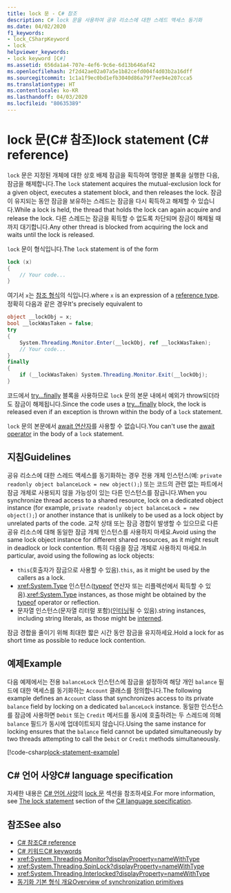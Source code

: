 ```yaml
---
title: lock 문 - C# 참조
description: C# lock 문을 사용하여 공유 리소스에 대한 스레드 액세스 동기화
ms.date: 04/02/2020
f1_keywords:
- lock_CSharpKeyword
- lock
helpviewer_keywords:
- lock keyword [C#]
ms.assetid: 656da1a4-707e-4ef6-9c6e-6d13b646af42
ms.openlocfilehash: 2f2d42ae02a07a5e1b82cefd004f4d03b2a16dff
ms.sourcegitcommit: 1c1a1f9ec0bd1efb3040d86a79f7ee94e207cca5
ms.translationtype: HT
ms.contentlocale: ko-KR
ms.lasthandoff: 04/03/2020
ms.locfileid: "80635389"
---
```

# <a name="lock-statement-c-reference"></a><span data-ttu-id="30834-103">lock 문(C# 참조)</span><span class="sxs-lookup"><span data-stu-id="30834-103">lock statement (C# reference)</span></span>

<span data-ttu-id="30834-104">`lock` 문은 지정된 개체에 대한 상호 배제 잠금을 획득하여 명령문 블록을 실행한 다음, 잠금을 해제합니다.</span><span class="sxs-lookup"><span data-stu-id="30834-104">The `lock` statement acquires the mutual-exclusion lock for a given object, executes a statement block, and then releases the lock.</span></span> <span data-ttu-id="30834-105">잠금이 유지되는 동안 잠금을 보유하는 스레드는 잠금을 다시 획득하고 해제할 수 있습니다.</span><span class="sxs-lookup"><span data-stu-id="30834-105">While a lock is held, the thread that holds the lock can again acquire and release the lock.</span></span> <span data-ttu-id="30834-106">다른 스레드는 잠금을 획득할 수 없도록 차단되며 잠금이 해제될 때까지 대기합니다.</span><span class="sxs-lookup"><span data-stu-id="30834-106">Any other thread is blocked from acquiring the lock and waits until the lock is released.</span></span>

<span data-ttu-id="30834-107">`lock` 문이 형식입니다.</span><span class="sxs-lookup"><span data-stu-id="30834-107">The `lock` statement is of the form</span></span>

```csharp
lock (x)
{
    // Your code...
}
```

<span data-ttu-id="30834-108">여기서 `x`는 [참조 형식](reference-types.md)의 식입니다.</span><span class="sxs-lookup"><span data-stu-id="30834-108">where `x` is an expression of a [reference type](reference-types.md).</span></span> <span data-ttu-id="30834-109">정확히 다음과 같은 경우</span><span class="sxs-lookup"><span data-stu-id="30834-109">It's precisely equivalent to</span></span>

```csharp
object __lockObj = x;
bool __lockWasTaken = false;
try
{
    System.Threading.Monitor.Enter(__lockObj, ref __lockWasTaken);
    // Your code...
}
finally
{
    if (__lockWasTaken) System.Threading.Monitor.Exit(__lockObj);
}
```

<span data-ttu-id="30834-110">코드에서 [try...finally](try-finally.md) 블록을 사용하므로 `lock` 문의 본문 내에서 예외가 throw되더라도 잠금이 해제됩니다.</span><span class="sxs-lookup"><span data-stu-id="30834-110">Since the code uses a [try...finally](try-finally.md) block, the lock is released even if an exception is thrown within the body of a `lock` statement.</span></span>

<span data-ttu-id="30834-111">`lock` 문의 본문에서 [await 연산자](../operators/await.md)를 사용할 수 없습니다.</span><span class="sxs-lookup"><span data-stu-id="30834-111">You can't use the [await operator](../operators/await.md) in the body of a `lock` statement.</span></span>

## <a name="guidelines"></a><span data-ttu-id="30834-112">지침</span><span class="sxs-lookup"><span data-stu-id="30834-112">Guidelines</span></span>

<span data-ttu-id="30834-113">공유 리소스에 대한 스레드 액세스를 동기화하는 경우 전용 개체 인스턴스(예: `private readonly object balanceLock = new object();`) 또는 코드의 관련 없는 파트에서 잠금 개체로 사용되지 않을 가능성이 있는 다른 인스턴스를 잠급니다.</span><span class="sxs-lookup"><span data-stu-id="30834-113">When you synchronize thread access to a shared resource, lock on a dedicated object instance (for example, `private readonly object balanceLock = new object();`) or another instance that is unlikely to be used as a lock object by unrelated parts of the code.</span></span> <span data-ttu-id="30834-114">교착 상태 또는 잠금 경합이 발생할 수 있으므로 다른 공유 리소스에 대해 동일한 잠금 개체 인스턴스를 사용하지 마세요.</span><span class="sxs-lookup"><span data-stu-id="30834-114">Avoid using the same lock object instance for different shared resources, as it might result in deadlock or lock contention.</span></span> <span data-ttu-id="30834-115">특히 다음을 잠금 개체로 사용하지 마세요.</span><span class="sxs-lookup"><span data-stu-id="30834-115">In particular, avoid using the following as lock objects:</span></span>

- <span data-ttu-id="30834-116">`this`(호출자가 잠금으로 사용할 수 있음).</span><span class="sxs-lookup"><span data-stu-id="30834-116">`this`, as it might be used by the callers as a lock.</span></span>
- <span data-ttu-id="30834-117"><xref:System.Type> 인스턴스([typeof](../operators/type-testing-and-cast.md#typeof-operator) 연산자 또는 리플렉션에서 획득할 수 있음).</span><span class="sxs-lookup"><span data-stu-id="30834-117"><xref:System.Type> instances, as those might be obtained by the [typeof](../operators/type-testing-and-cast.md#typeof-operator) operator or reflection.</span></span>
- <span data-ttu-id="30834-118">문자열 인스턴스(문자열 리터럴 포함)([인터닝](/dotnet/api/system.string.intern#remarks)될 수 있음).</span><span class="sxs-lookup"><span data-stu-id="30834-118">string instances, including string literals, as those might be [interned](/dotnet/api/system.string.intern#remarks).</span></span>

<span data-ttu-id="30834-119">잠금 경합을 줄이기 위해 최대한 짧은 시간 동안 잠금을 유지하세요.</span><span class="sxs-lookup"><span data-stu-id="30834-119">Hold a lock for as short time as possible to reduce lock contention.</span></span>

## <a name="example"></a><span data-ttu-id="30834-120">예제</span><span class="sxs-lookup"><span data-stu-id="30834-120">Example</span></span>

<span data-ttu-id="30834-121">다음 예제에서는 전용 `balanceLock` 인스턴스에 잠금을 설정하여 해당 개인 `balance` 필드에 대한 액세스를 동기화하는 `Account` 클래스를 정의합니다.</span><span class="sxs-lookup"><span data-stu-id="30834-121">The following example defines an `Account` class that synchronizes access to its private `balance` field by locking on a dedicated `balanceLock` instance.</span></span> <span data-ttu-id="30834-122">동일한 인스턴스를 잠금에 사용하면 `Debit` 또는 `Credit` 메서드를 동시에 호출하려는 두 스레드에 의해 `balance` 필드가 동시에 업데이트되지 않습니다.</span><span class="sxs-lookup"><span data-stu-id="30834-122">Using the same instance for locking ensures that the `balance` field cannot be updated simultaneously by two threads attempting to call the `Debit` or `Credit` methods simultaneously.</span></span>

[!code-csharp[lock-statement-example](~/samples/snippets/csharp/keywords/LockStatementExample.cs)]

## <a name="c-language-specification"></a><span data-ttu-id="30834-123">C# 언어 사양</span><span class="sxs-lookup"><span data-stu-id="30834-123">C# language specification</span></span>

<span data-ttu-id="30834-124">자세한 내용은 [C# 언어 사양](~/_csharplang/spec/introduction.md)의 [lock 문](~/_csharplang/spec/statements.md#the-lock-statement) 섹션을 참조하세요.</span><span class="sxs-lookup"><span data-stu-id="30834-124">For more information, see [The lock statement](~/_csharplang/spec/statements.md#the-lock-statement) section of the [C# language specification](~/_csharplang/spec/introduction.md).</span></span>

## <a name="see-also"></a><span data-ttu-id="30834-125">참조</span><span class="sxs-lookup"><span data-stu-id="30834-125">See also</span></span>

- [<span data-ttu-id="30834-126">C# 참조</span><span class="sxs-lookup"><span data-stu-id="30834-126">C# reference</span></span>](../index.md)
- [<span data-ttu-id="30834-127">C# 키워드</span><span class="sxs-lookup"><span data-stu-id="30834-127">C# keywords</span></span>](index.md)
- <xref:System.Threading.Monitor?displayProperty=nameWithType>
- <xref:System.Threading.SpinLock?displayProperty=nameWithType>
- <xref:System.Threading.Interlocked?displayProperty=nameWithType>
- [<span data-ttu-id="30834-128">동기화 기본 형식 개요</span><span class="sxs-lookup"><span data-stu-id="30834-128">Overview of synchronization primitives</span></span>](../../../standard/threading/overview-of-synchronization-primitives.md)
